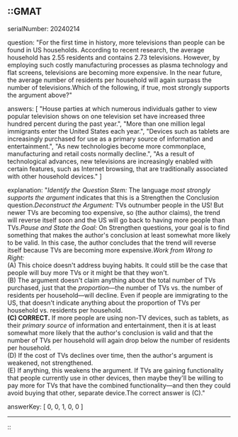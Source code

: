 ::GMAT
---


serialNumber: 20240214

question: "For the first time in history, more televisions than people can be found in US households. According to recent research, the average household has 2.55 residents and contains 2.73 televisions. However, by employing such costly manufacturing processes as plasma technology and flat screens, televisions are becoming more expensive. In the near future, the average number of residents per household will again surpass the number of televisions.Which of the following, if true, most strongly supports the argument above?"

answers: [
  "House parties at which numerous individuals gather to view popular television shows on one television set have increased three hundred percent during the past year.",
  "More than one million legal immigrants enter the United States each year.",
  "Devices such as tablets are increasingly purchased for use as a primary source of information and entertainment.",
  "As new technologies become more commonplace, manufacturing and retail costs normally decline.",
  "As a result of technological advances, new televisions are increasingly enabled with certain features, such as Internet browsing, that are traditionally associated with other household devices."
]

explanation: "<i>Identify the Question Stem:</i> The language <i>most strongly supports the argument</i> indicates that this is a Strengthen the Conclusion question.<i>Deconstruct the Argument:</i> TVs outnumber people in the US! But newer TVs are becoming too expensive, so (the author claims), the trend will reverse itself soon and the US will go back to having more people than TVs.<i>Pause and State the Goal:</i> On Strengthen questions, your goal is to find something that makes the author's conclusion at least somewhat more likely to be valid. In this case, the author concludes that the trend will reverse itself because TVs are becoming more expensive.<i>Work from Wrong to Right:</i><br>(A) This choice doesn't address buying habits. It could still be the case that people will buy more TVs or it might be that they won't.<br>(B) The argument doesn't claim anything about the total number of TVs purchased, just that the <i>proportion</i>—the number of TVs vs. the number of residents per household—will decline. Even if people are immigrating to the US, that doesn't indicate anything about the proportion of TVs per household vs. residents per household.<br><b>(C) CORRECT.</b> If more people are using non-TV devices, such as tablets, as their <i>primary source</i> of information and entertainment, then it is at least somewhat more likely that the author's conclusion is valid and that the number of TVs per household will again drop below the number of residents per household.<br>(D) If the cost of TVs declines over time, then the author's argument is weakened, not strengthened.<br>(E) If anything, this weakens the argument. If TVs are gaining functionality that people currently use in other devices, then maybe they'll be willing to pay more for TVs that have the combined functionality—and then they could avoid buying that other, separate device.The correct answer is (C)."

answerKey: [
  0, 
  0, 
  1, 
  0, 
  0
]



---
::